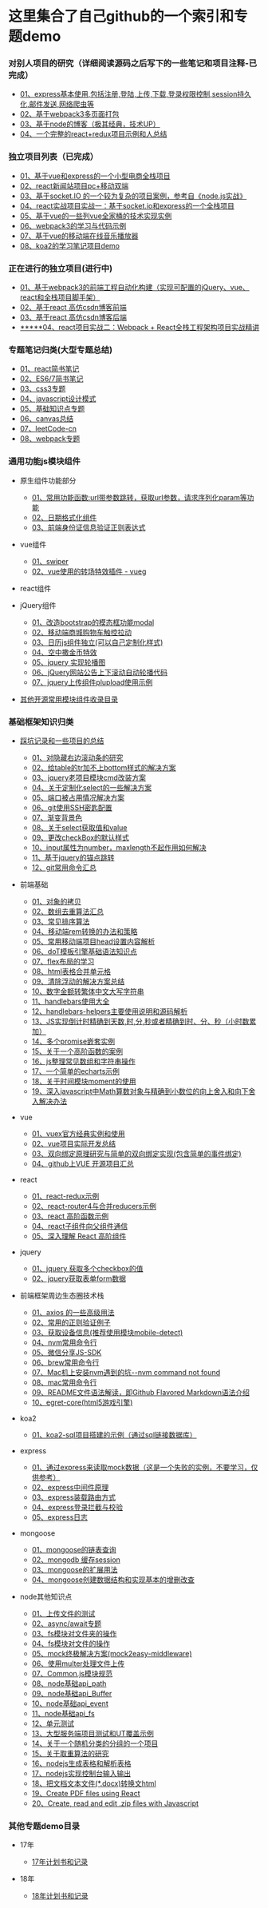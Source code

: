 # 这里集合了自己github的一个索引和专题demo

### 对别人项目的研究（详细阅读源码之后写下的一些笔记和项目注释-已完成）

- [01、express基本使用,包括注册,登陆,上传,下载,登录权限控制,session持久化,邮件发送,网络爬虫等](https://github.com/yanlele/express)
- [02、基于webpack3多页面打包](https://github.com/yanlele/webpack-dev)
- [03、基于node的博客（极其经典，技术UP）](https://github.com/yanlele/N-blog)
- [04、一个完整的react+redux项目示例和人总结](https://github.com/bailicangdu/react-pxq)

### 独立项目列表（已完成）
- [01、基于vue和express的一个小型电商全栈项目](https://github.com/yanlele/nodeMall)
- [02、react新闻站项目pc+移动双端](https://github.com/yanlele/React-News)
- [03、基于socket.IO 的一个较为复杂的项目案例，参考自《node.js实战》](https://github.com/yanlele/chatApplication)
- [04、react实战项目实战一：基于socket.io和express的一个全栈项目](https://github.com/yanlele/ReactAppChatWork)
- [05、基于vue的一些列vue全家桶的技术实现实例](https://github.com/yanlele/vueModel)
- [06、webpack3的学习与代码示例](https://github.com/yanlele/webpack3Study)
- [07、基于vue的移动端在线音乐播放器](https://github.com/yanlele/yanle-music)
- [08、koa2的学习笔记项目demo](https://github.com/yanlele/koa-study)


### 正在进行的独立项目(进行中)
- [01、基于webpack3的前端工程自动化构建（实现可配置的jQuery、vue、react和全栈项目脚手架）](https://github.com/yanlele/le-cli)
- [02、基于react 高仿csdn博客前端](https://github.com/yanlele/react-blog-front)
- [03、基于react 高仿csdn博客后端](https://github.com/yanlele/react-blog-server)
- [*****04、react项目实战二：Webpack + React全栈工程架构项目实战精讲](https://github.com/yanlele/react-cnode)

### 专题笔记归类(大型专题总结)
- [01、react简书笔记](./book/01、react专题)
- [02、ES6/7简书笔记](./book/02、ES6&7)
- [03、css3专题](./book/03、css3专题)
- [04、javascript设计模式](./book/04、js设计模式)
- [05、基础知识点专题](./book/05、基础知识点专题)
- [06、canvas总结](./book/06、canvas总结)
- [07、leetCode-cn](./book/07、leetCode)
- [08、webpack专题](./book/08、webpack)


### 通用功能js模块组件
- 原生组件功能部分
    - [01、常用功能函数:url带参数跳转，获取url参数，请求序列化param等功能](./通用功能js模块/js/1、site/site.js)
    - [02、日期格式化组件](./通用功能js模块/js/2、日期格式化组件/dateFormat.js)
    - [03、前端身份证信息验证正则表达式](./18年/4月/05、前端身份证信息验证正则表达式/index.js)
    
- vue组件
    - [01、swiper](./通用功能js模块/vue/1、swiper/swiper.vue)
    - [02、vue使用的转场特效插件 - vueg](https://github.com/jaweii/vueg)
    
- react组件


- jQuery组件
    - [01、改造bootstrap的模态框功能modal](./通用功能js模块/jquery/1、modal)    
    - [02、移动端商城购物车触控拉动](./通用功能js模块/jquery/2、touch/touch.js)
    - [03、日历js组件独立(可以自己定制化样式)](./通用功能js模块/jquery/3、calendar/AutoDate.js)
    - [04、空中撒金币特效](./通用功能js模块/jquery/4、点击撒金币特效/canvas撒金币.html)
    - [05、jquery 实现轮播图](./18年/3月/12、jquery%20实现轮播图/index.html)
    - [06、jQuery网站公告上下滚动自动轮播代码](./18年/3月/13、jQuery网站公告上下滚动自动轮播代码/index.html)
    - [07、jquery上传组件plupload使用示例](./18年/3月/15、jquery上传组件plupload使用示例/index.js)
    
    
    
- [其他开源常用模块组件收录目录](./通用功能js模块/other)

### 基础框架知识归类
- [踩坑记录和一些项目的总结](./踩坑总结)
    - [01、对隐藏右边滚动条的研究](./01、踩坑总结/01、对隐藏右边滚动条的研究/index.html)
    - [02、给table的tr加不上bottom样式的解决方案](01、踩坑总结/02、给table的tr加不上bottom样式的解决方案/README.md)
    - [03、jquery老项目模块cmd改装方案](01、踩坑总结/03、jquery老项目模块cmd改装方案/index.js)
    - [04、关于定制化select的一些解决方案](01、踩坑总结/04、关于定制化select的一些解决方案/index.html)
    - [05、端口被占用情况解决方案](01、踩坑总结/05、端口被占用情况解决方案/README.md)
    - [06、git使用SSH密匙配置](01、踩坑总结/06、git使用SSH密匙配置/README.md) 
    - [07、渐变背景色](01、踩坑总结/07、渐变背景色/index.html)
    - [08、关于select获取值和value](01、踩坑总结/08、关于select获取值和value/index.html)
    - [09、更改checkBox的默认样式](01、踩坑总结/09、更改checkBox的默认样式/index.html) 
    - [10、input属性为number，maxlength不起作用如何解决](01、踩坑总结/10、input属性为number，maxlength不起作用如何解决/index.html)
    - [11、基于jquery的锚点跳转](01、踩坑总结/11、基于jquery的锚点跳转/index.html)
    - [12、git常用命令汇总](01、踩坑总结/12、git常用命令汇总/README.md)


- 前端基础
    - [01、对象的拷贝](./18年/1月/对象拷贝/对象拷贝.js)
    - [02、数组去重算法汇总](./18年/1月/数组去重.js)
    - [03、常见排序算法](./18年/3月/01、常见排序算法)
    - [04、移动端rem转换的办法和策略](./18年/3月/04、移动端rem转换的办法和策略)
    - [05、常用移动端项目head设置内容解析](./18年/3月/05、常用移动端项目head设置内容解析)
    - [06、doT模板引擎基础语法知识点](./18年/3月/08、doT模板引擎基本语法/README.md)
    - [07、flex布局的学习](./18年/3月/09、flex布局的学习)
    - [08、html表格合并单元格](./18年/3月/14、html表格合并单元格/index.html)
    - [09、清除浮动的解决方案总结](./18年/3月/16、清除浮动的解决方案总结/README.md)
    - [10、数字金额转繁体中文大写字符串](./18年/4月/01、数字金额转繁体中文大写字符串/index.js)
    - [11、handlebars使用大全](./18年/3月/18、handlebars使用大全/README.md)
    - [12、handlebars-helpers主要使用说明和源码解析](./18年/4月/06、handlebars-helpers主要使用说明和源码解析)
    - [13、JS实现倒计时精确到天数,时,分,秒或者精确到时、分、秒（小时数累加）](./18年/4月/02、JS实现倒计时精确到天数,时,分,秒或者精确到时、分、秒（小时数累加）/index.html)
    - [14、多个promise嵌套实例](./18年/4月/03、多个promise嵌套实例/README.md)
    - [15、关于一个高阶函数的案例](./18年/4月/test/03、关于一个高阶函数的案例.js)
    - [16、js整理常见数组和字符串操作](./18年/4月/08、整理常见数组和字符串操作/README.md)
    - [17、一个简单的echarts示例](./18年/5月/02、一个简单的echarts示例/README.md)
    - [18、关于时间模块moment的使用](./18年/6月/01、关于模块moment的使用/)
    - [19、深入javascript中Math算数对象与精确到小数位的向上舍入和向下舍入解决办法](./18年/6月/02、深入javascript中Math算数对象与精确到小数位的向上舍入和向下舍入解决办法)


- vue
    - [01、vuex官方经典实例和使用](./18年/1月/shopping-cart)
    - [02、vue项目实际开发总结](./18年/3月/03、vue项目实际开发总结)
    - [03、双向绑定原理研究与简单的双向绑定实现(包含简单的事件绑定)](./18年/3月/06、双向绑定核心代码)
    - [04、github上VUE 开源项目汇总](./18年/3月/07、VUE开源项目汇总/README.md)


- react
    - [01、react-redux示例](./17年/12月/11、react-redux示例)
    - [02、react-router4与合并reducers示例](./17年/12月/12、react-router4与合并reducers示例)
    - [03、react 高阶函数示例](./18年/1月/14、react%20高阶函数)
    - [04、react子组件向父组件通信](./18年/4月/07、react%20子组件向父组件通信/READEME.md)
    - [05、深入理解 React 高阶组件](https://zhuanlan.zhihu.com/p/24776678?group_id=802649040843051008)
    
    
- jquery 
    - [01、jquery 获取多个checkbox的值](./18年/3月/10、jquery%20获取多个checkbox的值)
    - [02、jquery获取表单form数据](./18年/3月/17、jquery获取表单数据/README.md)


- 前端框架周边生态圈技术栈
    - [01、axios 的一些高级用法](./17年/12月/10、axios%20的一些高级用法)
    - [02、常用的正则验证例子](./17年/12月/13、正则验证)
    - [03、获取设备信息(推荐使用模块mobile-detect)](./17年/12月/14、获取设备信息专题/index.js)
    - [04、nvm常用命令行](./18年/3月/11、nvm常用命令行/README.md)
    - [05、微信分享JS-SDK](./18年/4月/04、微信分享JS-SDK/index.js)
    - [06、brew常用命令行](./02、生态圈技术栈/01、brew常用命令行/README.md)
    - [07、Mac机上安装nvm遇到的坑--nvm command not found](https://www.cnblogs.com/giggle/p/7075548.html)
    - [08、mac常用命令行](./02、生态圈技术栈/03、mac常用命令行/README.md)
    - [09、README文件语法解读，即Github Flavored Markdown语法介绍](https://github.com/guodongxiaren/README)
    - [10、egret-core(html5游戏引擎)](https://github.com/egret-labs/egret-core)


- koa2
    - [01、koa2-sql项目搭建的示例（通过sql链接数据库）](./18年/1月/12、koa2项目框架搭建)

- express
    - [01、通过express来读取mock数据（这是一个失败的实例，不要学习，仅供参考）](./17年/12月/5、通过express来读取mock数据（这是一个失败的实例，不要学习，仅供参考）)
    - [02、express中间件原理](./18年/1月/express中间件的原理/express中间件原理.js)
    - [03、express装载路由方式](./18年/1月/8、express装载路由的方法)
    - [04、express登录拦截与校验](./18年/1月/9、登录拦截与校验)
    - [05、express日志](./18年/1月/10、express日志打印)


- mongoose
    - [01、mongoose的链表查询](./17年/12月/7、mongoose的链表查询)
    - [02、mongodb 缓存session](./17年/12月/8、mongodb缓存session)
    - [03、mongoose的扩展用法](./18年/1月/7、mongoose的扩展用法)
    - [04、mongoose创建数据结构和实现基本的增删改查](./18年/1月/13、mongoose创建数据结构和实现基本的增删改查)


- node其他知识点
    - [01、上传文件的测试](/17年/12月/1、上传文件的测试)
    - [02、async/await专题](./17年/12月/2、async&&await)
    - [03、fs模块对文件夹的操作](./17年/12月/3、fs模块学习)
    - [04、fs模块对文件的操作](./17年/12月/4、fs对文件的操作)
    - [05、mock终极解决方案(mock2easy-middleware)](./17年/12月/6、mock终极解决方案/server.js)
    - [06、使用multer处理文件上传](./17年/12月/9、使用multer处理文件上传)
    - [07、Common.js模块规范](./18年/2月/1、commonjs)
    - [08、node基础api_path](./18年/2月/3、node基础api_path)
    - [09、node基础api_Buffer](./18年/2月/4、node基础api_Buffer)
    - [10、node基础api_event](./18年/2月/5、node基础api_event)
    - [11、node基础api_fs](./18年/2月/6、node基础api_fs)
    - [12、单元测试](./18年/2月/7、单元测试)
    - [13、大型服务端项目测试和UT覆盖示例](./18年/3月/02、大型服务端项目测试和UT覆盖示例)
    - [14、关于一个随机分类的分组的一个项目](./18年/5月/03、关于一个随机分类的分组的一个项目/)
    - [15、关于取重算法的研究](./18年/5月/04、关于取重算法的研究/)
    - [16、nodejs生成表格和解析表格](./18年/5月/05、nodejs生成表格和解析表格/)
    - [17、nodejs实现控制台输入输出](./18年/5月/06、nodejs实现控制台输入输出/)
    - [18、把文档文本文件(*.docx)转换文html](https://github.com/mwilliamson/mammoth.js)
    - [19、Create PDF files using React](https://github.com/diegomura/react-pdf)
    - [20、Create, read and edit .zip files with Javascript](https://github.com/Stuk/jszip)
    
    


### 其他专题demo目录

- 17年
    - [17年计划书和记录](./17年/17年前端进阶计划.md)
        
        
- 18年
    - [18年计划书和记录](18年/18年计划书.md)
        
        